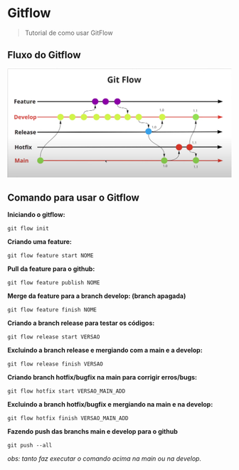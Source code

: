 # Gitflow

> Tutorial de como usar GitFlow

## Fluxo do Gitflow
![Fluxo do Gitflow](assets/images/git-flow.png)

## Comando para usar o Gitflow

**Iniciando o gitflow:**
```git
git flow init
```
**Criando uma feature:**
```git
git flow feature start NOME
```
**Pull da feature para o github:**
```git
git flow feature publish NOME
```

**Merge da feature para a branch develop: (branch apagada)**
```git
git flow feature finish NOME
```
**Criando a branch release para testar os códigos:**
```git
git flow release start VERSAO 
```

**Excluindo a branch release e mergiando com a main e a develop:**
```git
git flow release finish VERSAO 
```

**Criando branch hotfix/bugfix na main para corrigir erros/bugs:**
```git
git flow hotfix start VERSAO_MAIN_ADD
```

**Excluindo a branch hotfix/bugfix e mergiando na main e na develop:**
```git
git flow hotfix finish VERSAO_MAIN_ADD
```

**Fazendo push das branchs main e develop para o github**
```git
git push --all
```
*obs: tanto faz executar o comando acima na main ou na develop.*











